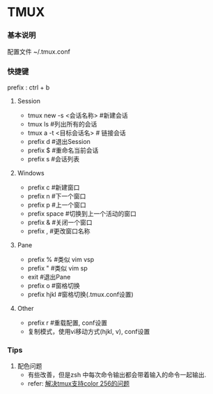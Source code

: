 TMUX
========
### 基本说明
配置文件  ~/.tmux.conf

### 快捷键
prefix : ctrl + b<br>

1. Session
    - tmux new -s <会话名称> #新建会话
    - tmux ls #列出所有的会话
    - tmux a -t <目标会话名> # 链接会话
    - prefix d #退出Session
    - prefix $ #重命名当前会话
    - prefix s #会话列表

2. Windows
    - prefix c #新建窗口
    - prefix n #下一个窗口
    - prefix p #上一个窗口
    - prefix space #切换到上一个活动的窗口
    - prefix & #关闭一个窗口
    - prefix , #更改窗口名称

3. Pane
    - prefix % #类似 vim vsp
    - prefix " #类似 vim sp
    - exit #退出Pane
    - prefix o #窗格切换
    - prefix hjkl #窗格切换(.tmux.conf设置)

4. Other
    - prefix r #重载配置, conf设置
    - 复制模式，使用vi移动方式(hjkl, v), conf设置


### Tips
1. 配色问题
    - 有些改善，但是zsh 中每次命令输出都会带着输入的命令一起输出.
    - refer: [解决tmux支持color 256的问题](http://www.wutianqi.com/?p=3681)
